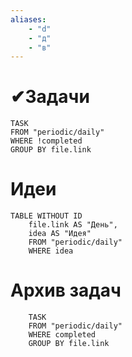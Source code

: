```yaml
---
aliases: 
	- "d"
	- "д"
	- "в"
---
```

# ✔Задачи
```dataview
TASK
FROM "periodic/daily"
WHERE !completed
GROUP BY file.link
```
# Идеи
```dataview
TABLE WITHOUT ID
	file.link AS "День",
	idea AS "Идея"
	FROM "periodic/daily"
	WHERE idea
```
	
# Архив задач
```dataview
	TASK
	FROM "periodic/daily"
	WHERE completed
	GROUP BY file.link
```
